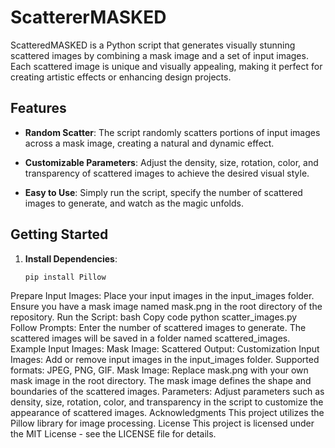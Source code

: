 # ScattererMASKED


ScatteredMASKED is a Python script that generates visually stunning scattered images by combining a mask image and a set of input images. Each scattered image is unique and visually appealing, making it perfect for creating artistic effects or enhancing design projects.

## Features

- **Random Scatter**: The script randomly scatters portions of input images across a mask image, creating a natural and dynamic effect.
  
- **Customizable Parameters**: Adjust the density, size, rotation, color, and transparency of scattered images to achieve the desired visual style.

- **Easy to Use**: Simply run the script, specify the number of scattered images to generate, and watch as the magic unfolds.

## Getting Started

1. **Install Dependencies**:
   ```bash
   pip install Pillow
   
Prepare Input Images:
Place your input images in the input_images folder.
Ensure you have a mask image named mask.png in the root directory of the repository.
Run the Script:
bash
Copy code
python scatter_images.py
Follow Prompts:
Enter the number of scattered images to generate.
The scattered images will be saved in a folder named scattered_images.
Example
Input Images:
Mask Image:
Scattered Output:
Customization
Input Images:
Add or remove input images in the input_images folder.
Supported formats: JPEG, PNG, GIF.
Mask Image:
Replace mask.png with your own mask image in the root directory.
The mask image defines the shape and boundaries of the scattered images.
Parameters:
Adjust parameters such as density, size, rotation, color, and transparency in the script to customize the appearance of scattered images.
Acknowledgments
This project utilizes the Pillow library for image processing.
License
This project is licensed under the MIT License - see the LICENSE file for details.
